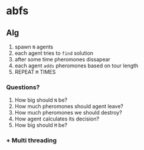 # abfs

## Alg

1. spawn `N` agents
2. each agent tries to `find` solution
3. after some time pheromones dissapear
4. each agent `adds` pheromones based on tour length
5. REPEAT `M` TIMES

### Questions?

1. How big should `N` be?
2. How much pheromones should agent leave?
3. How much pheromones we should destroy?
4. How agent calculates its decision?
5. How big should `M` be?

### + Multi threading
